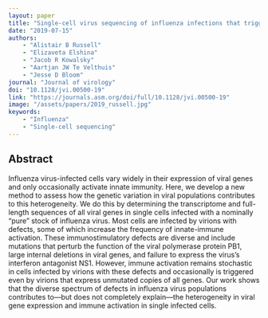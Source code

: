 ```yaml
---
layout: paper
title: "Single-cell virus sequencing of influenza infections that trigger innate immunity"
date: "2019-07-15"
authors: 
    - "Alistair B Russell"
    - "Elizaveta Elshina"
    - "Jacob R Kowalsky"
    - "Aartjan JW Te Velthuis"
    - "Jesse D Bloom"
journal: "Journal of virology"
doi: "10.1128/jvi.00500-19"
link: "https://journals.asm.org/doi/full/10.1128/jvi.00500-19"
image: "/assets/papers/2019_russell.jpg"
keywords:
    - "Influenza"
    - "Single-cell sequencing"
---
```


## Abstract

Influenza virus-infected cells vary widely in their expression of viral genes and only occasionally activate innate immunity. Here, we develop a new method to assess how the genetic variation in viral populations contributes to this heterogeneity. We do this by determining the transcriptome and full-length sequences of all viral genes in single cells infected with a nominally “pure” stock of influenza virus. Most cells are infected by virions with defects, some of which increase the frequency of innate-immune activation. These immunostimulatory defects are diverse and include mutations that perturb the function of the viral polymerase protein PB1, large internal deletions in viral genes, and failure to express the virus’s interferon antagonist NS1. However, immune activation remains stochastic in cells infected by virions with these defects and occasionally is triggered even by virions that express unmutated copies of all genes. Our work shows that the diverse spectrum of defects in influenza virus populations contributes to—but does not completely explain—the heterogeneity in viral gene expression and immune activation in single infected cells.
